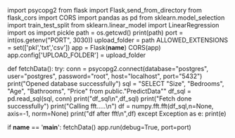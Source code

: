 import psycopg2
from flask import Flask,send_from_directory
from flask_cors import CORS
import pandas as pd
from sklearn.model_selection import train_test_split
from sklearn.linear_model import LinearRegression
import os
import pickle
path = os.getcwd()
print(path)
port = int(os.getenv("PORT", 3030))
upload_folder = path
ALLOWED_EXTENSIONS = set(['pkl','txt','csv'])
app = Flask(__name__)
CORS(app)
app.config['UPLOAD_FOLDER'] = upload_folder

def fetchData():
    try:
        conn = psycopg2.connect(database="postgres", user="postgres", password="root", host="localhost", port="5432")
        print("Opened database successfully")
        sql = "SELECT \"Size\", \"Bedrooms\", \"Age\", \"Bathrooms\", \"Price\" from public.\"PredictData\""
        df_sql = pd.read_sql(sql, conn)
        print("df_sql\n",df_sql)
        print("Fetch done successfully")
        print("Calling fft.....\n")
        df = numpy.fft.fft(df_sql,n=None, axis=-1, norm=None)
        print("df after fft\n",df)
    except Exception as e:
        print(e)

if __name__ == '__main__':
    fetchData()
    app.run(debug=True, port=port)

